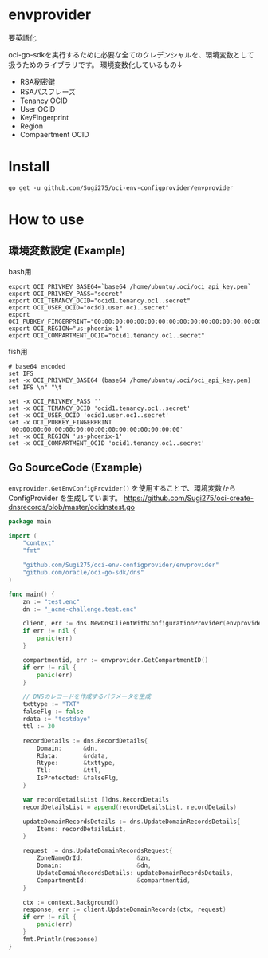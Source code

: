 # envprovider

要英語化

oci-go-sdkを実行するために必要な全てのクレデンシャルを、環境変数として扱うためのライブラリです。
環境変数化しているもの↓

- RSA秘密鍵
- RSAパスフレーズ
- Tenancy OCID
- User OCID
- KeyFingerprint
- Region
- Compaertment OCID

# Install

```
go get -u github.com/Sugi275/oci-env-configprovider/envprovider
```

# How to use

## 環境変数設定 (Example)

bash用

```
export OCI_PRIVKEY_BASE64=`base64 /home/ubuntu/.oci/oci_api_key.pem`
export OCI_PRIVKEY_PASS="secret"
export OCI_TENANCY_OCID="ocid1.tenancy.oc1..secret"
export OCI_USER_OCID="ocid1.user.oc1..secret"
export OCI_PUBKEY_FINGERPRINT="00:00:00:00:00:00:00:00:00:00:00:00:00:00:00:00"
export OCI_REGION="us-phoenix-1"
export OCI_COMPARTMENT_OCID="ocid1.tenancy.oc1..secret"
```

fish用

```
# base64 encoded 
set IFS
set -x OCI_PRIVKEY_BASE64 (base64 /home/ubuntu/.oci/oci_api_key.pem)
set IFS \n" "\t

set -x OCI_PRIVKEY_PASS ''
set -x OCI_TENANCY_OCID 'ocid1.tenancy.oc1..secret'
set -x OCI_USER_OCID 'ocid1.user.oc1..secret'
set -x OCI_PUBKEY_FINGERPRINT '00:00:00:00:00:00:00:00:00:00:00:00:00:00:00:00'
set -x OCI_REGION 'us-phoenix-1'
set -x OCI_COMPARTMENT_OCID 'ocid1.tenancy.oc1..secret'
```

## Go SourceCode (Example)

`envprovider.GetEnvConfigProvider()` を使用することで、環境変数から ConfigProvider を生成しています。
https://github.com/Sugi275/oci-create-dnsrecords/blob/master/ocidnstest.go

```Go
package main

import (
	"context"
	"fmt"

	"github.com/Sugi275/oci-env-configprovider/envprovider"
	"github.com/oracle/oci-go-sdk/dns"
)

func main() {
	zn := "test.enc"
	dn := "_acme-challenge.test.enc"

	client, err := dns.NewDnsClientWithConfigurationProvider(envprovider.GetEnvConfigProvider())
	if err != nil {
		panic(err)
	}

	compartmentid, err := envprovider.GetCompartmentID()
	if err != nil {
		panic(err)
	}

	// DNSのレコードを作成するパラメータを生成
	txttype := "TXT"
	falseFlg := false
	rdata := "testdayo"
	ttl := 30

	recordDetails := dns.RecordDetails{
		Domain:      &dn,
		Rdata:       &rdata,
		Rtype:       &txttype,
		Ttl:         &ttl,
		IsProtected: &falseFlg,
	}

	var recordDetailsList []dns.RecordDetails
	recordDetailsList = append(recordDetailsList, recordDetails)

	updateDomainRecordsDetails := dns.UpdateDomainRecordsDetails{
		Items: recordDetailsList,
	}

	request := dns.UpdateDomainRecordsRequest{
		ZoneNameOrId:               &zn,
		Domain:                     &dn,
		UpdateDomainRecordsDetails: updateDomainRecordsDetails,
		CompartmentId:              &compartmentid,
	}

	ctx := context.Background()
	response, err := client.UpdateDomainRecords(ctx, request)
	if err != nil {
		panic(err)
	}
	fmt.Println(response)
}
```
